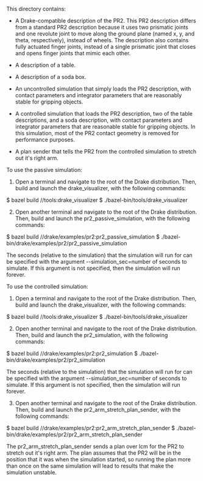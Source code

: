 This directory contains:

- A Drake-compatible description of the PR2. This PR2 description differs from 
a standard PR2 description because it uses two prismatic joints and one 
revolute joint to move along the ground plane (named x, y, and theta, 
respectively), instead of wheels. The description also contains fully actuated 
finger joints, instead of a single prismatic joint that closes and opens finger 
joints that mimic each other.

- A description of a table.

- A description of a soda box.

- An uncontrolled simulation that simply loads the PR2 description, with 
contact parameters and integrator parameters that are reasonably stable 
for gripping objects.

- A controlled simulation that loads the PR2 description, two of the table
descriptions, and a soda description, with contact parameters and 
integrator parameters that are reasonable stable for gripping objects. In 
this simulation, most of the PR2 contact geometry is removed for performance
purposes.

- A plan sender that tells the PR2 from the controlled simulation to stretch 
out it's right arm.


To use the passive simulation:

1. Open a terminal and navigate to the root of the Drake distribution. Then,
build and launch the drake_visualizer, with the following commands: 

$ bazel build //tools:drake_visualizer 
$ ./bazel-bin/tools/drake_visualizer

2. Open another terminal and navigate to the root of the Drake distribution.
Then, build and launch the pr2_passive_simulation, with the following commands:

$ bazel build //drake/examples/pr2:pr2_passive_simulation 
$ ./bazel-bin/drake/examples/pr2/pr2_passive_simulation 

The seconds (relative to the simulation) that the simulation will run for can 
be specified with the argument --simulation_sec=number of seconds to simulate. 
If this argument is not specified, then the simulation will run forever.


To use the controlled simulation:

1. Open a terminal and navigate to the root of the Drake distribution. Then,
build and launch the drake_visualizer, with the following commands: 

$ bazel build //tools:drake_visualizer 
$ ./bazel-bin/tools/drake_visualizer

2. Open another terminal and navigate to the root of the Drake distribution.
Then, build and launch the pr2_simulation, with the following commands:

$ bazel build //drake/examples/pr2:pr2_simulation 
$ ./bazel-bin/drake/examples/pr2/pr2_simulation 

The seconds (relative to the simulation) that the simulation will run for can 
be specified with the argument --simulation_sec=number of seconds to simulate. 
If this argument is not specified, then the simulation will run forever.

3. Open another terminal and navigate to the root of the Drake distribution.
Then, build and launch the pr2_arm_stretch_plan_sender, with the following 
commands:

$ bazel build //drake/examples/pr2:pr2_arm_stretch_plan_sender 
$ ./bazel-bin/drake/examples/pr2/pr2_arm_stretch_plan_sender

The pr2_arm_stretch_plan_sender sends a plan over lcm for the PR2 to stretch 
out it's right arm. The plan assumes that the PR2 will be in the position that
it was when the simulation started, so running the plan more than once on the 
same simulation will lead to results that make the simulation unstable.
